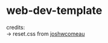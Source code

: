 # web-dev-template

credits:  
-> reset.css from [joshwcomeau](https://www.joshwcomeau.com/css/custom-css-reset/)
